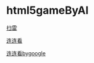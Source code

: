 # html5gameByAI

<a href="https://matrix3d.github.io/gamebyai/saolei.html">扫雷</a> 

<a href="https://matrix3d.github.io/gamebyai/llk.html">连连看</a> 

<a href="https://matrix3d.github.io/gamebyai/llkgoogle.html">连连看bygoogle</a> 
